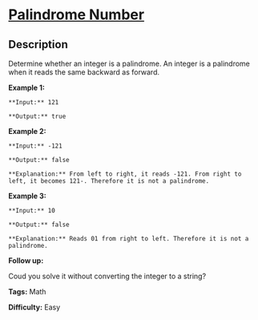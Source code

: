 # [Palindrome Number][title]

## Description

Determine whether an integer is a palindrome. An integer is a palindrome when
it reads the same backward as forward.

**Example 1:**

    
    
    **Input:** 121
    **Output:** true
    

**Example 2:**

    
    
    **Input:** -121
    **Output:** false
    **Explanation:** From left to right, it reads -121. From right to left, it becomes 121-. Therefore it is not a palindrome.
    

**Example 3:**

    
    
    **Input:** 10
    **Output:** false
    **Explanation:** Reads 01 from right to left. Therefore it is not a palindrome.
    

**Follow up:**

Coud you solve it without converting the integer to a string?


**Tags:** Math

**Difficulty:** Easy

[title]: https://leetcode.com/problems/palindrome-number
